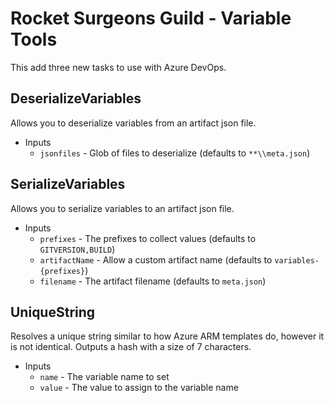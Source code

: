 # Rocket Surgeons Guild - Variable Tools

This add three new tasks to use with Azure DevOps.

## DeserializeVariables
Allows you to deserialize variables from an artifact json file.
* Inputs
  * `jsonfiles` - Glob of files to deserialize (defaults to `**\\meta.json`)

## SerializeVariables
Allows you to serialize variables to an artifact json file.
* Inputs
  * `prefixes` - The prefixes to collect values (defaults to `GITVERSION,BUILD`)
  * `artifactName` - Allow a custom artifact name (defaults to `variables-{prefixes}`)
  * `filename` - The artifact filename (defaults to `meta.json`)

## UniqueString
Resolves a unique string similar to how Azure ARM templates do, however it is not identical.  Outputs a hash with a size of 7 characters.
* Inputs
  * `name` - The variable name to set
  * `value` - The value to assign to the variable name


